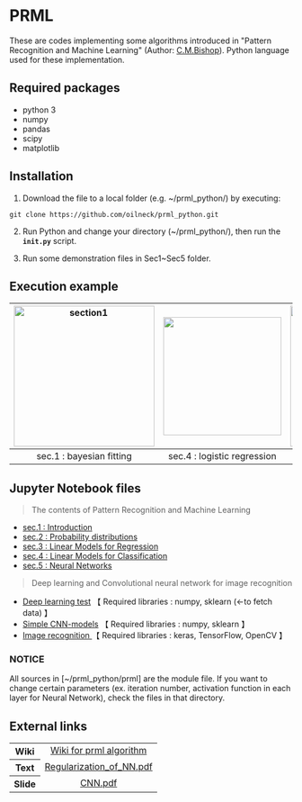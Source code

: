 # PRML
These are codes implementing some algorithms introduced in  "Pattern Recognition and Machine Learning" (Author: [C.M.Bishop](https://www.microsoft.com/en-us/research/people/cmbishop/?from=http%3A%2F%2Fresearch.microsoft.com%2Fen-us%2Fum%2Fpeople%2Fcmbishop%2Fprml%2F)). Python language used for these implementation.
## Required packages
- python 3
- numpy
- pandas
- scipy
- matplotlib
## Installation
1. Download the file to a local folder (e.g. ~/prml_python/) by executing:  
```console
git clone https://github.com/oilneck/prml_python.git
```

2. Run Python and change your directory (~/prml_python/), then run the **`init.py`** script.  

3. Run some demonstration files in Sec1~Sec5 folder.
## Execution example
|<img src="https://user-images.githubusercontent.com/60212785/74105720-b1070080-4ba3-11ea-90b3-e56cb9769cf4.png" width="250px" alt="section1">|<img src="https://user-images.githubusercontent.com/60212785/74105786-41dddc00-4ba4-11ea-9c01-ebb161f89986.png" width="210px">|<img src="https://user-images.githubusercontent.com/60212785/74105498-b6fbe200-4ba1-11ea-9b99-879ecac3d67c.png" width="250px">|
|:---:|:---:|:---:|
|sec.1 : bayesian fitting|sec.4 : logistic regression|sec.5 : neural network|

## Jupyter Notebook files
> The contents of Pattern Recognition and Machine Learning
- <a href="https://nbviewer.jupyter.org/github/oilneck/prml_python/blob/master/Notebook/section1.ipynb">sec.1 : Introduction</a>
- <a href="https://nbviewer.jupyter.org/github/oilneck/prml_python/blob/master/Notebook/section2.ipynb">sec.2 : Probability distributions </a>
- <a href="https://nbviewer.jupyter.org/github/oilneck/prml_python/blob/master/Notebook/section3.ipynb">sec.3 : Linear Models for Regression </a>
- <a href="https://nbviewer.jupyter.org/github/oilneck/prml_python/blob/master/Notebook/section4.ipynb">sec.4 : Linear Models for Classification </a>
- <a href="https://nbviewer.jupyter.org/github/oilneck/prml_python/blob/master/Notebook/section5.ipynb">sec.5 : Neural Networks </a>

 > Deep learning and Convolutional neural network for image recognition
- <a href="https://nbviewer.jupyter.org/github/oilneck/prml_python/blob/master/Notebook/test_Deep_learning.ipynb"> Deep learning test</a> 【 Required libraries : numpy, sklearn (←to fetch data) 】
- <a href="https://nbviewer.jupyter.org/github/oilneck/prml_python/blob/master/Notebook/simple_CNN_model.ipynb"> Simple CNN-models</a> 【 Required libraries : numpy, sklearn  】
- <a href="https://nbviewer.jupyter.org/github/oilneck/prml_python/blob/master/Notebook/test_CNN_keras.ipynb"> Image recognition </a>【 Required libraries : keras, TensorFlow, OpenCV 】

### NOTICE
All sources in [~/prml_python/prml] are the module file. If you want to change certain parameters (ex. iteration number, activation function in each layer for Neural Network), check the files in that directory.
## External links
<table class="table table-hover"></td>
<tbody>
<tr>
    <th>Wiki</th>
  <td align="center" valign="top"><a href="https://github.com/oilneck/prml_python/wiki/Pattern-Recognition-and-Machine-Learning">Wiki for prml algorithm</a>
    </td>
</tr>
<tr>
  <th>Text</tx>
  <td align="center" valign="top"><a href="https://wixlabs-pdf-dev.appspot.com/assets/pdfjs/web/viewer.html?file=%2Fpdfproxy%3Finstance%3DPhAPrWQZ4rfZkxO607vJvgQBVJ-6erZwrBa0iW6P2iU.eyJpbnN0YW5jZUlkIjoiZWU1M2FhOTctZWJjMS00NjIwLTk5NDQtYWU3MjVmMjA0ZjM3IiwiYXBwRGVmSWQiOiIxM2VlMTBhMy1lY2I5LTdlZmYtNDI5OC1kMmY5ZjM0YWNmMGQiLCJtZXRhU2l0ZUlkIjoiM2EwMmU4ZTUtYzAzMS00ZTIxLWE3ZjItOTUyYzZmYzk2NTQ0Iiwic2lnbkRhdGUiOiIyMDIwLTAzLTI4VDE5OjAxOjQ5LjkxNVoiLCJkZW1vTW9kZSI6ZmFsc2UsImFpZCI6IjI2Yjc4MDE0LTllYTktNGNlMi04MTllLTkyODM5MzMxN2IxYyIsImJpVG9rZW4iOiJkNDUxNDI3Mi0yYmYwLTA4MDEtM2ViNi0zYjVlMzBlOTJhNzMiLCJzaXRlT3duZXJJZCI6IjVkNTdjNjUwLTA1YTktNDFiNS1iMmFiLTEyNTkxMGE5Zjk4ZCJ9%26compId%3Dcomp-k8bzb1s7%26url%3Dhttps%3A%2F%2Fdocs.wixstatic.com%2Fugd%2F5d57c6_f680a0fce2ee45b28726639a77613f7f.pdf#page=1&links=true&originalFileName=RegularizationMethod_NN&locale=ja&allowDownload=false&allowPrinting=true">Regularization_of_NN.pdf</a>
         </td>
  </tr>
  <tr>
  <th>Slide</tx>
  <td align="center" valign="top"><a href="https://wixlabs-pdf-dev.appspot.com/assets/pdfjs/web/viewer.html?file=%2Fpdfproxy%3Finstance%3DnAtQJVl6b_8f6vNklZQi1dpTKDA1Z0NHZX_EcLmcdtY.eyJpbnN0YW5jZUlkIjoiZWU1M2FhOTctZWJjMS00NjIwLTk5NDQtYWU3MjVmMjA0ZjM3IiwiYXBwRGVmSWQiOiIxM2VlMTBhMy1lY2I5LTdlZmYtNDI5OC1kMmY5ZjM0YWNmMGQiLCJtZXRhU2l0ZUlkIjoiM2EwMmU4ZTUtYzAzMS00ZTIxLWE3ZjItOTUyYzZmYzk2NTQ0Iiwic2lnbkRhdGUiOiIyMDIwLTAzLTIxVDE5OjI5OjA2Ljc1NVoiLCJkZW1vTW9kZSI6ZmFsc2UsImFpZCI6IjI2Yjc4MDE0LTllYTktNGNlMi04MTllLTkyODM5MzMxN2IxYyIsImJpVG9rZW4iOiJkNDUxNDI3Mi0yYmYwLTA4MDEtM2ViNi0zYjVlMzBlOTJhNzMiLCJzaXRlT3duZXJJZCI6IjVkNTdjNjUwLTA1YTktNDFiNS1iMmFiLTEyNTkxMGE5Zjk4ZCJ9%26compId%3Dcomp-k8208f4w%26url%3Dhttps%3A%2F%2Fdocs.wixstatic.com%2Fugd%2F5d57c6_39e405e3617f4724a1869d4a9713e97b.pdf#page=1&links=true&originalFileName=image_recognition_nn&locale=en&allowDownload=true&allowPrinting=true">CNN.pdf</a>
  </td>
  </tr>
</tbody>
</table>
